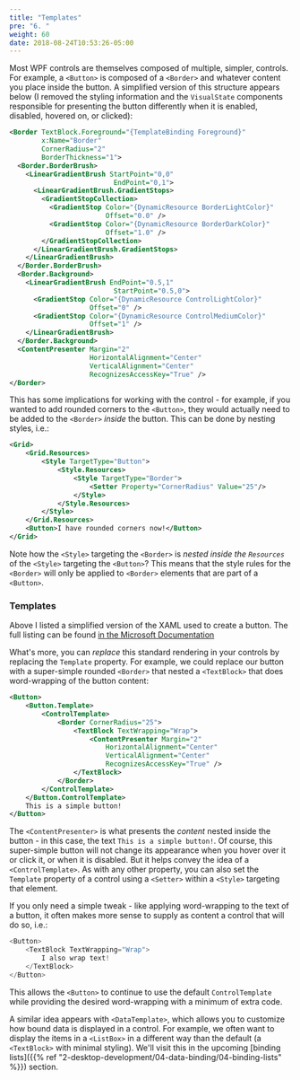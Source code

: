 ```yaml
---
title: "Templates"
pre: "6. "
weight: 60
date: 2018-08-24T10:53:26-05:00
---
```


Most WPF controls are themselves composed of multiple, simpler, controls. For example, a `<Button>` is composed of a `<Border>` and whatever content you place inside the button.  A simplified version of this structure appears below (I removed the styling information and the `VisualState` components responsible for presenting the button differently when it is enabled, disabled, hovered on, or clicked):

```xml
<Border TextBlock.Foreground="{TemplateBinding Foreground}"
        x:Name="Border"
        CornerRadius="2"
        BorderThickness="1">
  <Border.BorderBrush>
    <LinearGradientBrush StartPoint="0,0"
                          EndPoint="0,1">
      <LinearGradientBrush.GradientStops>
        <GradientStopCollection>
          <GradientStop Color="{DynamicResource BorderLightColor}"
                        Offset="0.0" />
          <GradientStop Color="{DynamicResource BorderDarkColor}"
                        Offset="1.0" />
        </GradientStopCollection>
      </LinearGradientBrush.GradientStops>
    </LinearGradientBrush>
  </Border.BorderBrush>
  <Border.Background>
    <LinearGradientBrush EndPoint="0.5,1"
                          StartPoint="0.5,0">
      <GradientStop Color="{DynamicResource ControlLightColor}"
                    Offset="0" />
      <GradientStop Color="{DynamicResource ControlMediumColor}"
                    Offset="1" />
    </LinearGradientBrush>
  </Border.Background>
  <ContentPresenter Margin="2"
                    HorizontalAlignment="Center"
                    VerticalAlignment="Center"
                    RecognizesAccessKey="True" />
</Border>
```

This has some implications for working with the control - for example, if you wanted to add rounded corners to the `<Button>`, they would actually need to be added to the `<Border>` _inside_ the button.  This can be done by nesting styles, i.e.:

```xml
<Grid>
    <Grid.Resources>
        <Style TargetType="Button">
            <Style.Resources>
                <Style TargetType="Border">
                    <Setter Property="CornerRadius" Value="25"/>
                </Style>
            </Style.Resources>
        </Style>
    </Grid.Resources>
    <Button>I have rounded corners now!</Button>
</Grid>
```

Note how the `<Style>` targeting the `<Border>` is _nested inside the `Resources`_ of the `<Style>` targeting the `<Button>`?  This means that the style rules for the `<Border>` will only be applied to `<Border>` elements that are part of a `<Button>`.


### Templates
Above I listed a simplified version of the XAML used to create a button.  The full listing can be found <a href="https://docs.microsoft.com/en-us/dotnet/desktop/wpf/controls/button-styles-and-templates?view=netframeworkdesktop-4.8#button-controltemplate-example" target="_blank">in the Microsoft Documentation</a>

What's more, you can _replace_ this standard rendering in your controls by replacing the `Template` property.  For example, we could replace our button with a super-simple rounded `<Border>` that nested a `<TextBlock>` that does word-wrapping of the button content:

```xml
<Button>
    <Button.Template>
        <ControlTemplate>
            <Border CornerRadius="25">
                <TextBlock TextWrapping="Wrap">  
                    <ContentPresenter Margin="2"
                        HorizontalAlignment="Center"
                        VerticalAlignment="Center"
                        RecognizesAccessKey="True" />
                </TextBlock>
            </Border>
        </ControlTemplate>
    </Button.ControlTemplate>
    This is a simple button!
</Button>
```

The `<ContentPresenter>` is what presents the _content_ nested inside the button - in this case, the text `This is a simple button!`.  Of course, this super-simple button will not change its appearance when you hover over it or click it, or when it is disabled.  But it helps convey the idea of a `<ControlTemplate>`.  As with any other property, you can also set the `Template` property of a control using a `<Setter>` within a `<Style>` targeting that element.

If you only need a simple tweak - like applying word-wrapping to the text of a button, it often makes more sense to supply as content a control that will do so, i.e.:

```csharp
<Button>
    <TextBlock TextWrapping="Wrap">
        I also wrap text!
    </TextBlock>
</Button>
```

This allows the `<Button>` to continue to use the default `ControlTemplate` while providing the desired word-wrapping with a minimum of extra code.  

A similar idea appears with `<DataTemplate>`, which allows you to customize how bound data is displayed in a control.  For example, we often want to display the items in a `<ListBox>` in a different way than the default (a `<TextBlock>` with minimal styling).  We'll visit this in the upcoming [binding lists]({{% ref "2-desktop-development/04-data-binding/04-binding-lists" %}}) section.

